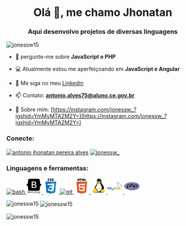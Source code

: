 <h1 align="center">Olá 👋, me chamo Jhonatan</h1>
<h3 align="center">Aqui desenvolvo projetos de diversas linguagens</h3>

<p align="left"> <img src="https://komarev.com/ghpvc/?username=jonessw15&label=Profile%20views&color=0e75b6&style=flat" alt="jonessw15" /> </p>

- 💬 pergunte-me sobre **JavaScript e PHP**

- :computer: Atualmente estou me aperfeiçoando em **JavaScript e Angular**

- 🤝 Me siga no meu [Linkedin](https://www.linkedin.com/in/jonestech/)

- 📫 Contato: **antonio.alves75@aluno.ce.gov.br**

- 📄 Sobre mim: [https://instagram.com/jonessw_?igshid=YmMyMTA2M2Y=](https://instagram.com/jonessw_?igshid=YmMyMTA2M2Y=)

<h3 align="left">Conecte:</h3>
<p align="left">
<a href="https://linkedin.com/in/antonio jhonatan pereira alves" target="blank"><img align="center" src="https://raw.githubusercontent.com/rahuldkjain/github-profile-readme-generator/master/src/images/icons/Social/linked-in-alt.svg" alt="antonio jhonatan pereira alves" height="30" width="40" /></a>
<a href="https://instagram.com/jonessw_" target="blank"><img align="center" src="https://raw.githubusercontent.com/rahuldkjain/github-profile-readme-generator/master/src/images/icons/Social/instagram.svg" alt="jonessw_" height="30" width="40" /></a>
</p>

<h3 align="left">Linguagens e ferramentas:</h3>
<p align="left"> <a href="https://www.gnu.org/software/bash/" target="_blank" rel="noreferrer"> <img src="https://www.vectorlogo.zone/logos/gnu_bash/gnu_bash-icon.svg" alt="bash" width="40" height="40"/> </a> <a href="https://getbootstrap.com" target="_blank" rel="noreferrer"> <img src="https://raw.githubusercontent.com/devicons/devicon/master/icons/bootstrap/bootstrap-plain-wordmark.svg" alt="bootstrap" width="40" height="40"/> </a> <a href="https://www.w3schools.com/css/" target="_blank" rel="noreferrer"> <img src="https://raw.githubusercontent.com/devicons/devicon/master/icons/css3/css3-original-wordmark.svg" alt="css3" width="40" height="40"/> </a> <a href="https://git-scm.com/" target="_blank" rel="noreferrer"> <img src="https://www.vectorlogo.zone/logos/git-scm/git-scm-icon.svg" alt="git" width="40" height="40"/> </a> <a href="https://www.w3.org/html/" target="_blank" rel="noreferrer"> <img src="https://raw.githubusercontent.com/devicons/devicon/master/icons/html5/html5-original-wordmark.svg" alt="html5" width="40" height="40"/> </a> <a href="https://www.linux.org/" target="_blank" rel="noreferrer"> <img src="https://raw.githubusercontent.com/devicons/devicon/master/icons/linux/linux-original.svg" alt="linux" width="40" height="40"/> </a> <a href="https://www.mysql.com/" target="_blank" rel="noreferrer"> <img src="https://raw.githubusercontent.com/devicons/devicon/master/icons/mysql/mysql-original-wordmark.svg" alt="mysql" width="40" height="40"/> </a> <a href="https://www.php.net" target="_blank" rel="noreferrer"> <img src="https://raw.githubusercontent.com/devicons/devicon/master/icons/php/php-original.svg" alt="php" width="40" height="40"/> </a> </p>

<p><img align="left" src="https://github-readme-stats.vercel.app/api/top-langs?username=jonessw15&show_icons=true&theme=dark&locale=en&layout=compact" alt="jonessw15" /></p>

<p>&nbsp;<img align="center" src="https://github-readme-stats.vercel.app/api?username=jonessw15&show_icons=true&theme=dark&locale=en" alt="jonessw15" /></p>

<p><img align="center" src="https://github-readme-streak-stats.herokuapp.com/?user=jonessw15&theme=dark" alt="jonessw15" /></p>
